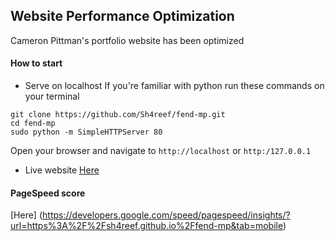 Website Performance Optimization
-------------------------------------------------------------------------------
Cameron Pittman's portfolio website has been optimized

#### How to start
* Serve on localhost
If you're familiar with python run these commands on your terminal

```
git clone https://github.com/Sh4reef/fend-mp.git
cd fend-mp
sudo python -m SimpleHTTPServer 80 

```

Open your browser and navigate to `http://localhost` or `http:/127.0.0.1`

* Live website
[Here](https://sh4reef.github.io/fend-mp)

#### PageSpeed score
[Here] (https://developers.google.com/speed/pagespeed/insights/?url=https%3A%2F%2Fsh4reef.github.io%2Ffend-mp&tab=mobile)